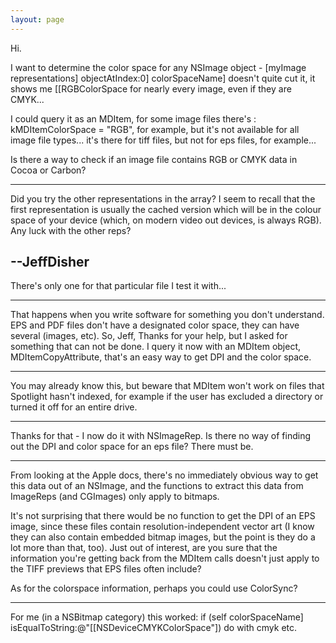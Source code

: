```yaml
---
layout: page
---
```


Hi.

I want to determine the color space for any NSImage object - [myImage representations] objectAtIndex:0] colorSpaceName] doesn't quite cut it, it shows me [[RGBColorSpace for nearly every image, even if they are CMYK...

I could query it as an MDItem, for some image files there's : kMDItemColorSpace              = "RGB", for example, but it's not available for all image file types... it's there for tiff files, but not for eps files, for example...

Is there a way to check if an image file contains RGB or CMYK data in Cocoa or Carbon?

----

Did you try the other representations in the array?  I seem to recall that the first representation is usually the cached version which will be in the colour space of your device (which, on modern video out devices, is always RGB).  Any luck with the other reps?

--JeffDisher
----
There's only one for that particular file I test it with...

----
That happens when you write software for something you don't understand. EPS and PDF files don't have a designated color space, they can have several (images, etc). So, Jeff, Thanks for your help, but I asked for something that can not be done.
I query it now with an MDItem object, MDItemCopyAttribute, that's an easy way to get DPI and the color space.

----
You may already know this, but beware that MDItem won't work on files that Spotlight hasn't indexed, for example if the user has excluded a directory or turned it off for an entire drive.

----
Thanks for that - I now do it with NSImageRep.
Is there no way of finding out the DPI and color space for an eps file? There must be.

----
From looking at the Apple docs, there's no immediately obvious way to get this data out of an NSImage, and the functions to extract this data from ImageReps (and CGImages) only apply to bitmaps.

It's not surprising that there would be no function to get the DPI of an EPS image, since these files contain resolution-independent vector art (I know they can also contain embedded bitmap images, but the point is they do a lot more than that, too). Just out of interest, are you sure that the information you're getting back from the MDItem calls doesn't just apply to the TIFF previews that EPS files often include?

As for the colorspace information, perhaps you could use ColorSync?

----
For me (in a NSBitmap category) this worked:
	if (self colorSpaceName] isEqualToString:@"[[NSDeviceCMYKColorSpace"])  do with cmyk etc.
